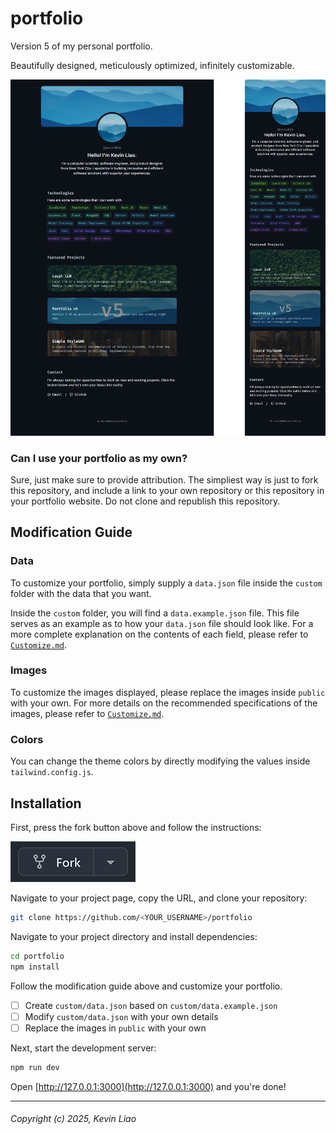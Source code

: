 # portfolio

Version 5 of my personal portfolio.

Beautifully designed, meticulously optimized, infinitely customizable.

![Portfolio image](README/portfolio.png)

### Can I use your portfolio as my own?

Sure, just make sure to provide attribution. The simpliest way is just to fork
this repository, and include a link to your own repository or this repository
in your portfolio website. Do not clone and republish this repository.

## Modification Guide

### Data

To customize your portfolio, simply supply a `data.json` file inside the
`custom` folder with the data that you want.

Inside the `custom` folder, you will find a `data.example.json` file. This file
serves as an example as to how your `data.json` file should look like. For a
more complete explanation on the contents of each field, please refer to
[`Customize.md`](./Customize.md).

### Images

To customize the images displayed, please replace the images inside `public`
with your own. For more details on the recommended specifications of the images,
please refer to [`Customize.md`](./Customize.md).

### Colors

You can change the theme colors by directly modifying the values inside
`tailwind.config.js`.

## Installation

First, press the fork button above and follow the instructions:

![Fork Button](README/fork.png)

Navigate to your project page, copy the URL, and clone your repository:

```bash
git clone https://github.com/<YOUR_USERNAME>/portfolio
```

Navigate to your project directory and install dependencies:

```bash
cd portfolio
npm install
```

Follow the modification guide above and customize your portfolio.
- [ ] Create `custom/data.json` based on `custom/data.example.json`
- [ ] Modify `custom/data.json` with your own details
- [ ] Replace the images in `public` with your own

Next, start the development server:

```bash
npm run dev
```

Open [http://127.0.0.1:3000](http://127.0.0.1:3000) and you're done!

---

###### Copyright (c) 2025, Kevin Liao
